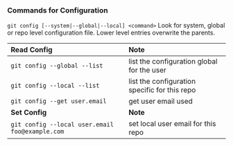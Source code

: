 ### Commands for Configuration
`git config [--system|--global|--local] <command>` Look for system, global or repo level configuration file. Lower level entries overwrite the parents.

|Read Config|Note|
|:---|:---|
|`git config --global --list`| list the configuration global for the user |
|`git config --local --list`| list the configuration specific for this repo |
|`git config --get user.email`| get user email used |
|**Set Config**|**Note**|
|`git config --local user.email foo@example.com`| set local user email for this repo|
